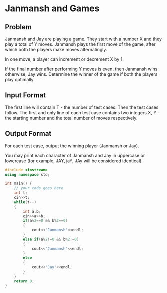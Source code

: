 # Janmansh and Games
## Problem
Janmansh and Jay are playing a game. They start with a number X and they play a total of Y moves. Janmansh plays the first move of the game, after which both the players make moves alternatingly.

In one move, a player can increment or decrement X by 1.

If the final number after performing Y moves is even, then Janmansh wins otherwise, Jay wins. Determine the winner of the game if both the players play optimally.

## Input Format
The first line will contain T - the number of test cases. Then the test cases follow.
The first and only line of each test case contains two integers X, Y - the starting number and the total number of moves respectively.
## Output Format
For each test case, output the winning player (Janmansh or Jay).

You may print each character of Janmansh and Jay in uppercase or lowercase (for example, JAY, jaY, JAy will be considered identical).

```cpp
#include <iostream>
using namespace std;

int main() {
	// your code goes here
	int t;
	cin>>t;
	while(t--)
	{
	    int a,b;
	    cin>>a>>b;
	    if(a%2==0 && b%2==0)
	    {
	        cout<<"Janmansh"<<endl;
	    }
	    else if(a%2!=0 && b%2!=0)
	    {
	        cout<<"Janmansh"<<endl;
	    }
	    else
	    {
	        cout<<"Jay"<<endl;
	    }
	}
	return 0;
}
```